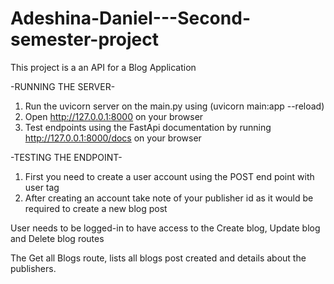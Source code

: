 # Adeshina-Daniel---Second-semester-project

This project is a an API for a Blog Application

-RUNNING THE SERVER-
1. Run the uvicorn server on the main.py using (uvicorn main:app --reload)
2. Open http://127.0.0.1:8000 on your browser
3. Test endpoints using the FastApi documentation by running http://127.0.0.1:8000/docs on your browser


-TESTING THE ENDPOINT-
1. First you need to create a user account using the POST end point with user tag
2. After creating an account take note of your publisher id as it would be required to create a new blog post

User needs to be logged-in to have access to the Create blog, Update blog and Delete blog routes

The Get all Blogs route, lists all blogs post created and details about the publishers.
